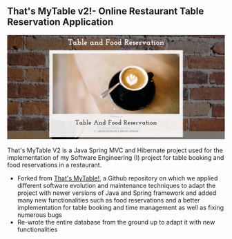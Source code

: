 That's MyTable v2!- Online Restaurant Table Reservation Application
----------------------------------------------------------------
<p align="center">
  <img src="featured.jpg">
</p>

That's MyTable V2 is a Java Spring MVC and Hibernate project used for the implementation of my Software Engineering (I) project for table booking and food reservations in a restaurant.
- Forked from [That's MyTable!](https://github.com/ekta2391/Thats-MyTable-Restaurant-Table-Booking-Web-Application), a Github repository on which we applied different software evolution and maintenance techniques to adapt the project with newer versions of Java and Spring framework and added many new functionalities such as food reservations and a better implementation for table booking and time management as well as fixing numerous bugs
- Re-wrote the entire database from the ground up to adapt it with new functionalities
